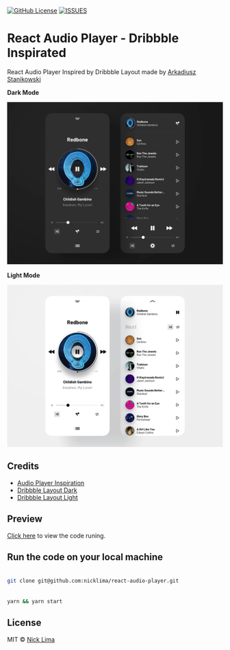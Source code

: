 [![GitHub License](https://img.shields.io/github/license/nicklima/react-audio-player)](https://github.com/nicklima/react-audio-player/)
[![ISSUES](https://img.shields.io/github/issues/nicklima/react-audio-player)](https://github.com/nicklima/react-audio-player/issues)

# React Audio Player - Dribbble Inspirated

React Audio Player Inspired by Dribbble Layout made by [Arkadiusz Stanikowski](https://dribbble.com/vhs-kid)

**Dark Mode**

<img src="arkadiusz-stanikowski-music-player-exploration-dark-mode.webp" width="800" title="Music Player Exploration - Dark Mode"></br>

**Light Mode**

<img src="arkadiusz-stanikowski-music-player-exploration-light-mode.webp" width="800" title="Music Player Exploration - Light Mode"></br>

## Credits

- [Audio Player Inspiration](https://letsbuildui.dev/articles/building-an-audio-player-with-react-hooks)
- [Dribbble Layout Dark](https://dribbble.com/shots/10221294-Music-player-exploration-1-1-dark-mode)
- [Dribbble Layout Light](https://dribbble.com/shots/10184887-Music-player-exploration-1)

## Preview

[Click here](#) to view the code runing.

## Run the code on your local machine

```bash

git clone git@github.com:nicklima/react-audio-player.git

```

```bash

yarn && yarn start

```

## License

MIT © [Nick Lima](https://github.com/nicklima)
